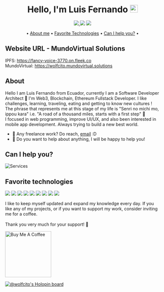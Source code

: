 <div align="center">

# Hello, I'm Luis Fernando <img src="https://media.giphy.com/media/hvRJCLFzcasrR4ia7z/giphy.gif" width="25px">

<a href="https://twitter.com/AKAwolfcito" ><img src="https://img.shields.io/twitter/follow/AKAwolfcito.svg?style=social" /> </a>
![](https://visitor-badge.laobi.icu/badge?page_id=wolfcito.wolfcito-app)
![](https://img.shields.io/badge/-wolfcito-blue?style=flat-square&logo=Linkedin&logoColor=white&link=https://www.linkedin.com/in/wolfcito)

•
[About me](#about) •
[Favorite Technologies](#favorite-technologies) •
[Can I help you?](#can-i-help-you) •

</div>

## Website URL - MundoVirtual Solutions

IPFS: <a href="https://fancy-voice-3770.on.fleek.co" target="_blank">https://fancy-voice-3770.on.fleek.co</a> \
MundoVirtual: <a href="https://wolfcito.mundovirtual.solutions" target="_blank">https://wolfcito.mundovirtual.solutions</a>

## About

Hello I am Luis Fernando from Ecuador, currently I am a Software Developer Architect 🌈 I'm Web3, Blockchain, Ethereum Fullstack Developer. I like challenges, learning, traveling, eating and getting to know new cultures !
\
The phrase that represents me at this stage of my life is "Senri no michi mo, ippou kara" i.e. "A road of a thousand miles, starts with a first step" 🐺
\
I focused in web programming, improve UI/UX, and also been interested in mobile app development. Always trying to build a new best world.

- 💼 Any freelance work? Do reach, [email](mailto:guffenix@gmail.com) :D
- 💬 Do you want to help about anything, I will be happy to help you!

## Can I help you?

<img src="https://raw.githubusercontent.com/guffenix/guffenix/master/services.png" alt="Services" >

## Favorite technologies

![](https://img.shields.io/badge/-Ethereum-success)
![](https://img.shields.io/badge/-Blockchain-informational)
![](https://img.shields.io/badge/-Nextjs-important)
![](https://img.shields.io/badge/-Java-green)
![](https://img.shields.io/badge/-Sql-informational)
![](https://img.shields.io/badge/-Angular-red)
![](https://img.shields.io/badge/-Javascript-green)
![](https://img.shields.io/badge/-Firebase-yellow)
![](https://img.shields.io/badge/-Git-green)

I like to keep myself updated and expand my knowledge every day. If you like any of my projects, or if you want to support my work, consider inviting me for a coffee.
\
\
Thank you very much for your support! 💚

<a href="https://www.buymeacoffee.com/wolfcito" target="_blank"><img src="https://cdn.buymeacoffee.com/buttons/v2/default-red.png" alt="Buy Me A Coffee" width="150" ></a>

[![@wolfcito's Holopin board](https://holopin.io/api/user/board?user=wolfcito)](https://holopin.io/@wolfcito)
